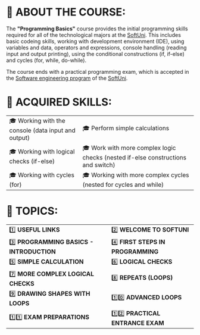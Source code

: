 # :large_blue_diamond: ABOUT THE COURSE: #

The **"Programming Basics"** course provides the initial programming skills required for all of the technological majors at the [SoftUni](https://softuni.org/). This includes basic codeing skills, working with development environment (IDE), using variables and data, operators and expressions, console handling (reading input and output printing), using the conditional constructions (if, if-else) and cycles (for, while, do-while).

The course ends with a practical programming exam, which is accepted in the [Software engineering program](https://softuni.bg/curriculum) of the [SoftUni](https://softuni.org/).

# :large_blue_diamond: ACQUIRED SKILLS: #

| | |
------------ | -------------
:mortar_board: Working with the console (data input and output) | :mortar_board: Perform simple calculations
:mortar_board: Working with logical checks (if-else) | :mortar_board: Work with more complex logic checks (nested if-else constructions and switch)
:mortar_board: Working with cycles (for) | :mortar_board: Working with more complex cycles (nested for cycles and while)

# :large_blue_diamond: TOPICS: #

| | |
------------ | -------------
:one: **USEFUL LINKS** | :two: **WELCOME TO SOFTUNI**
:three: **PROGRAMMING BASICS - INTRODUCTION** | :four: **FIRST STEPS IN PROGRAMMING**
:five: **SIMPLE CALCULATION** | :six: **LOGICAL CHECKS**
:seven: **MORE COMPLEX LOGICAL CHECKS** | :eight: **REPEATS (LOOPS)**
:nine: **DRAWING SHAPES WITH LOOPS** | :one::zero: **ADVANCED LOOPS**
:one::one: **EXAM PREPARATIONS** | :one::two: **PRACTICAL ENTRANCE EXAM**
